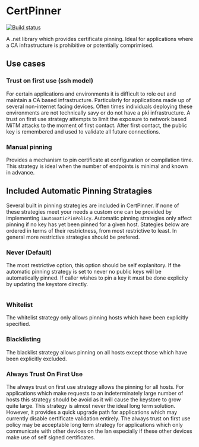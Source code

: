 # CertPinner
[![Build status](https://ci.appveyor.com/api/projects/status/h6a9xeaklghs37nv/branch/development?svg=true)](https://ci.appveyor.com/project/jmaxxz/certpinner/branch/development)

A .net library which provides certificate pinning. Ideal for applications where a CA infrastructure is prohibitive or potentially comprimised.

## Use cases

### Trust on first use (ssh model)
For certain applications and environments it is difficult to role out and maintain a CA based infrastructure. Particularly for applications made up of several non-internet facing devices. Often times individuals deploying these environments are not technically savy or do not have a pki infrastructure. A trust on first use strategy attempts to limit the exposure to network based MiTM attacks to the moment of first contact. After first contact, the public key is remembered and used to validate all future connections.

### Manual pinning
Provides a mechanism to pin certificate at configuration or compilation time. This strategy is ideal when the number of endpoints is minimal and known in advance.


## Included Automatic Pinning Stratagies

Several built in pinning strategies are included in CertPinner. If none of these strategies meet your needs a custom one can be provided by implementing `IAutomaticPinPolicy`. Automatic pinning strategies only affect pinning if no key has yet been pinned for a given host. Stategies below are ordered in terms of their restrictness, from most restrictive to least. In general more restrictive strategies should be prefered.

### Never (Default)

The most restrictive option, this option should be self explanitory. If the automatic pinning strategy is set to never no public keys will be automatically pinned. If caller wishes to pin a key it must be done explicity by updating the keystore directly.

```csharp

```

### Whitelist

The whitelist strategy only allows pinning hosts which have been explicitly specified.


### Blacklisting

The blacklist strategy allows pinning on all hosts except those which have been explicitly excluded.


### Always Trust On First Use

The always trust on first use strategy allows the pinning for all hosts. For applications which make requests to an indeterminately large number of hosts this strategy should be avoid as it will cause the keystore to grow quite large. This strategy is almost never the ideal long term solution. However, it provides a quick upgrade path for applications which may currently disable certificate validation entirely. The always trust on first use policy may be acceptable long term strategy for applications which only communicate with other devices on the lan especially if these other devices make use of self signed certificates.
